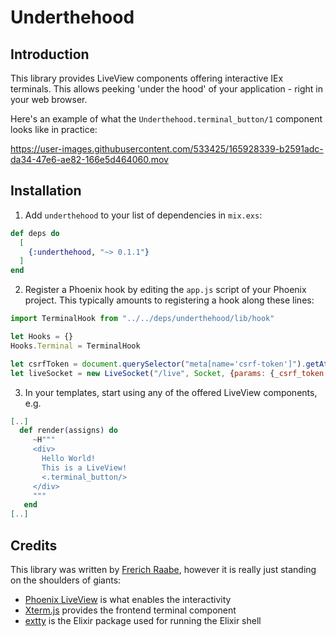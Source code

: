 # Underthehood

## Introduction

This library provides LiveView components offering interactive IEx terminals. This allows
peeking 'under the hood' of your application - right in your web browser.

Here's an example of what the `Underthehood.terminal_button/1` component looks
like in practice:

https://user-images.githubusercontent.com/533425/165928339-b2591adc-da34-47e6-ae82-166e5d464060.mov

## Installation

1. Add `underthehood` to your list of dependencies in `mix.exs`:

```elixir
def deps do
  [
    {:underthehood, "~> 0.1.1"}
  ]
end
```

2. Register a Phoenix hook by editing the `app.js` script of your Phoenix project. This typically
amounts to registering a hook along these lines:
```javascript
import TerminalHook from "../../deps/underthehood/lib/hook"

let Hooks = {}
Hooks.Terminal = TerminalHook

let csrfToken = document.querySelector("meta[name='csrf-token']").getAttribute("content")
let liveSocket = new LiveSocket("/live", Socket, {params: {_csrf_token: csrfToken}, hooks: Hooks})
```

3. In your templates, start using any of the offered LiveView components, e.g.
```elixir
[..]
  def render(assigns) do
     ~H"""
     <div>
       Hello World!
       This is a LiveView!
       <.terminal_button/>
     </div>
     """
   end
[..]
```

## Credits

This library was written by [Frerich Raabe](mailto:frerich.raabe@gmail.com), however it
is really just standing on the shoulders of giants:

* [Phoenix LiveView](https://github.com/phoenixframework/phoenix_live_view) is what enables the interactivity
* [Xterm.js](https://xtermjs.org/) provides the frontend terminal component
* [extty](https://hexdocs.pm/extty/readme.html) is the Elixir package used for running the Elixir shell
